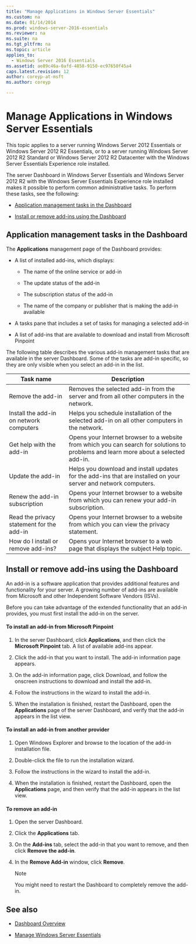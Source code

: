 ```yaml
---
title: "Manage Applications in Windows Server Essentials"
ms.custom: na
ms.date: 01/14/2014
ms.prod: windows-server-2016-essentials
ms.reviewer: na
ms.suite: na
ms.tgt_pltfrm: na
ms.topic: article
applies_to: 
  - Windows Server 2016 Essentials
ms.assetid: ae89c46a-0afd-4858-9150-ec97650f45a4
caps.latest.revision: 12
author: coreyp-at-msft
ms.author: coreyp

---
```

# Manage Applications in Windows Server Essentials
 This topic applies to a server running Windows Server 2012 Essentials or Windows Server 2012 R2 Essentials, or to a server running Windows Server 2012 R2 Standard or Windows Server 2012 R2 Datacenter with the Windows Server Essentials Experience role installed.  
  
 The server Dashboard in Windows Server Essentials and  Windows Server 2012 R2 with the  Windows Server Essentials Experience role installed makes it possible to perform common administrative tasks. To perform these tasks, see the following:  
  
-   [Application management tasks in the Dashboard](Manage-Applications-in-Windows-Server-Essentials.md#BKMK_1)  
  
-   [Install or remove add-ins using the Dashboard](Manage-Applications-in-Windows-Server-Essentials.md#BKMK_2)  
  
##  <a name="BKMK_1"></a> Application management tasks in the Dashboard  
 The **Applications** management page of the Dashboard provides:  
  
-   A list of installed add-ins, which displays:  
  
    -   The name of the online service or add-in  
  
    -   The update status of the add-in  
  
    -   The subscription status of the add-in  
  
    -   The name of the company or publisher that is making the add-in available  
  
-   A tasks pane that includes a set of tasks for managing a selected add-in  
  
-   A list of add-ins that are available to download and install from Microsoft Pinpoint  
  
 The following table describes the various add-in management tasks that are available in the server Dashboard. Some of the tasks are add-in specific, so they are only visible when you select an add-in in the list.  
  
|Task name|Description|  
|---------------|-----------------|  
|Remove the add-in|Removes the selected add-in from the server and from all other computers in the network.|  
|Install the add-in on network computers|Helps you schedule installation of the selected add-in on all other computers in the network.|  
|Get help with the add-in|Opens your Internet browser to a website from which you can search for solutions to problems and learn more about a selected add-in.|  
|Update the add-in|Helps you download and install updates for the add-ins that are installed on your server and network computers.|  
|Renew the add-in subscription|Opens your Internet browser to a website from which you can renew your add-in subscription.|  
|Read the privacy statement for the add-in|Opens your Internet browser to a website from which you can view the privacy statement.|  
|How do I install or remove add-ins?|Opens your Internet browser to a web page that displays the subject Help topic.|  
  
##  <a name="BKMK_2"></a> Install or remove add-ins using the Dashboard  
 An add-in is a software application that provides additional features and functionality for your server. A growing number of add-ins are available from Microsoft and other Independent Software Vendors (ISVs).  
  
 Before you can take advantage of the extended functionality that an add-in provides, you must first install the add-in on the server.  
  
#### To install an add-in from Microsoft Pinpoint  
  
1.  In the server Dashboard, click **Applications**, and then click the **Microsoft Pinpoint** tab.  A list of available add-ins appear.  
  
2.  Click the add-in that you want to install. The add-in information page appears.  
  
3.  On the add-in information page, click Download, and follow the onscreen instructions to download and install the add-in.  
  
4.  Follow the instructions in the wizard to install the add-in.  
  
5.  When the installation is finished, restart the Dashboard, open the **Applications** page of the server Dashboard, and verify that the add-in appears in the list view.  
  
#### To install an add-in from another provider  
  
1.  Open Windows Explorer and browse to the location of the add-in installation file.  
  
2.  Double-click the file to run the installation wizard.  
  
3.  Follow the instructions in the wizard to install the add-in.  
  
4.  When the installation is finished, restart the Dashboard, open the **Applications** page, and then verify that the add-in appears in the list view.  
  
#### To remove an add-in  
  
1.  Open the server Dashboard.  
  
2.  Click the **Applications** tab.  
  
3.  On the **Add-ins** tab, select the add-in that you want to remove, and then click **Remove the add-in**.  
  
4.  In the **Remove Add-in** window, click **Remove**.  
  
    > [!NOTE]
    >  You might need to restart the Dashboard to completely remove the add-in.  
  
## See also  
  
-   [Dashboard Overview](Overview-of-the-Dashboard-in-Windows-Server-Essentials.md)  
  
-   [Manage Windows Server Essentials](Manage-Windows-Server-Essentials.md)
